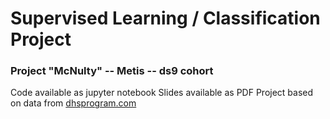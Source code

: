 # Supervised Learning / Classification Project  
### Project "McNulty" -- Metis -- ds9 cohort

Code available as jupyter notebook
Slides available as PDF
Project based on data from [dhsprogram.com](http://dhsprogram.com)
